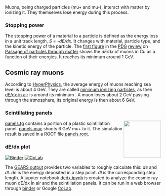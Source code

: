 Muons, being charged particles (mu+ and mu-), interact with matter by ionizing it. They themselves lose energy during this process.

### Stopping power

The stopping power of a material to a particle is defined as the energy loss in a unit track length, _S = -dE/dx_. It changes with material, particle type, and the kinetic energy of the particle. The [first figure](https://pdg.lbl.gov/2022/web/viewer.html?file=../figures/passage/figures/rpp_icru49_cu_col.pdf) in the [PDG][] [review][] on [Passage of particles through matter](https://pdg.lbl.gov/2022/reviews/rpp2022-rev-passage-particles-matter.pdf) shows the *dE/dx* of muons in Cu as a function of their energies. It reaches its minimum around 1 GeV.

## Cosmic ray muons
According to [HyperPhysics][], the average energy of muons reaching sea level is about 4 GeV. They are called [minimum ionizing particles][mip], as their [dE/dx in air](https://pdg.lbl.gov/2022/web/viewer.html?file=../figures/passage/figures/dedx_table_98.pdf) is around its minimum . A muon loses about 2 GeV passing through the atmosphere, its original energy is then about 6 GeV.

### Scintillating panels

<a href="http://physino.xyz/gears/tutorials/physics/muon/panels.html"><img align="right" width="120px" src="panels.png"/></a>

[panels.tg](panels.tg) contains a portion of a plastic scintillation panel. [panels.mac](panels.mac) shoots 6 GeV mu+ to it. The simulation result is saved in a ROOT file [panels.root](https://drive.google.com/file/d/1cnNmpTQE_vNGnnvs69aLsdNQHyFfeypM/view?usp=sharing).

### dE/dx plot

[![Binder](https://mybinder.org/badge_logo.svg)](https://mybinder.org/v2/gh/jintonic/gears/HEAD?labpath=tutorials%2Fphysics%2Fmuon%2Fdedx.ipynb)
[![CoLab](https://img.shields.io/badge/Google-CoLab-red?style=flat)](https://colab.research.google.com/github/jintonic/gears/blob/master/tutorials/physics/muon/dedx.ipynb)

The [GEARS output](../../output#step-point) provides two variables to roughly calculate this: _de_ and _dl_. _de_ is the energy deposited in a step point. _dl_ is the corresponding step length. A jupyter notebook [dedx.ipynb](dedx.ipynb) is created to analyze the cosmic ray muon dE/dx in air and the scintillation panels. It can be run in a web browser through [binder][] or Google [CoLab][].

[mip]: https://pdg.lbl.gov/2022/web/viewer.html?file=../figures/passage/figures/rpp_icru49_cu_col.pdf
[HyperPhysics]: http://hyperphysics.phy-astr.gsu.edu/hbase/Particles/muonatm.html
[PDG]: https://pdg.lbl.gov
[review]: https://pdg.lbl.gov/2022/reviews
[binder]: https://mybinder.org/v2/gh/jintonic/gears/HEAD?labpath=tutorials%2Fphysics%2Fmuon%2Fdedx.ipynb
[CoLab]: https://colab.research.google.com/github/jintonic/gears/blob/master/tutorials/physics/muon/dedx.ipynb
